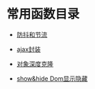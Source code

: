 # 常用函数目录

- [防抖和节流](./防抖和节流.md)
- [ajax封装](./ajax封装.md)
- [对象深度克隆](./对象深度克隆.md)

- [show&hide Dom显示隐藏](./show&hide元素节点显示隐藏.md)
